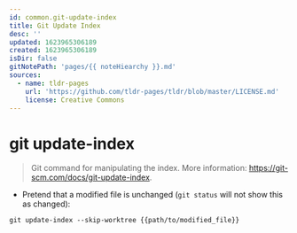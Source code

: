 ```yaml
---
id: common.git-update-index
title: Git Update Index
desc: ''
updated: 1623965306189
created: 1623965306189
isDir: false
gitNotePath: 'pages/{{ noteHiearchy }}.md'
sources:
  - name: tldr-pages
    url: 'https://github.com/tldr-pages/tldr/blob/master/LICENSE.md'
    license: Creative Commons
---
```

# git update-index

> Git command for manipulating the index.
> More information: <https://git-scm.com/docs/git-update-index>.

- Pretend that a modified file is unchanged (`git status` will not show this as changed):

`git update-index --skip-worktree {{path/to/modified_file}}`

